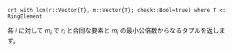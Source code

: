 ```
crt_with_lcm(r::Vector{T}, m::Vector{T}; check::Bool=true) where T <: RingElement
```

各 $i$ に対して $m_i$ で $r_i$ と合同な要素と $m_i$ の最小公倍数からなるタプルを返します。
